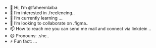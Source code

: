 - 👋 Hi, I’m @faheemlaiba
- 👀 I’m interested in .freelencing..
- 🌱 I’m currently learning ...
- 💞️ I’m looking to collaborate on .figma..
- 📫 How to reach me you can send me mail and connect via linkdein ..
- 😄 Pronouns: .she..
- ⚡ Fun fact: ...

<!---
faheemlaiba/faheemlaiba is a ✨ special ✨ repository because its `README.md` (this file) appears on your GitHub profile.
You can click the Preview link to take a look at your changes.
--->
